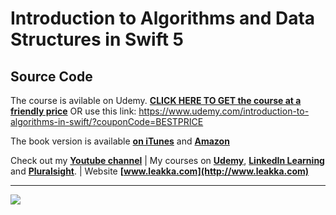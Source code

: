 # Introduction to Algorithms and Data Structures in Swift 5
## Source Code

The course is avilable on Udemy. **[CLICK HERE TO GET the course at a friendly price](https://www.udemy.com/introduction-to-algorithms-in-swift/?couponCode=BESTPRICE)**
OR use this link: https://www.udemy.com/introduction-to-algorithms-in-swift/?couponCode=BESTPRICE

The book version is available **[on iTunes](http://itunes.apple.com/us/book/id1345964250)** and **[Amazon](https://www.amazon.com/Introduction-Algorithms-Data-Structures-Swift-ebook/dp/B077D8MQ31)**

Check out my **[Youtube channel](https://www.youtube.com/c/swiftprogrammingtutorials)** | My courses on **[Udemy](https://www.udemy.com/user/karolynyisztor/)**, **[LinkedIn Learning](https://www.linkedin.com/learning/instructors/karoly-nyisztor?u=2125562)** and **[Pluralsight](https://www.pluralsight.com/profile/author/karoly-nyisztor)**. | Website **[www.leakka.com](http://www.leakka.com)**

***
![](https://www.leakka.com/wp-content/uploads/2016/07/swifty.png) 
